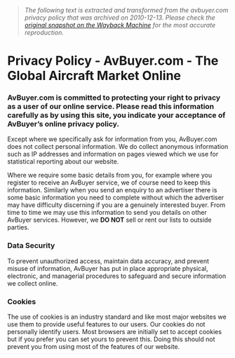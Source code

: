 > *The following text is extracted and transformed from the avbuyer.com privacy policy that was archived on 2010-12-13. Please check the [original snapshot on the Wayback Machine](https://web.archive.org/web/20101213163414id_/http%3A//avbuyer.com/privacy) for the most accurate reproduction.*

# Privacy Policy - AvBuyer.com - The Global Aircraft Market Online

### AvBuyer.com is committed to protecting your right to privacy as a user of our online service. Please read this information carefully as by using this site, you indicate your acceptance of AvBuyer’s online privacy policy. 

Except where we specifically ask for information from you, AvBuyer.com does not collect personal information. We do collect anonymous information such as IP addresses and information on pages viewed which we use for statistical reporting about our website. 

Where we require some basic details from you, for example where you register to receive an AvBuyer service, we of course need to keep this information. Similarly when you send an enquiry to an advertiser there is some basic information you need to complete without which the advertiser may have difficulty discerning if you are a genuinely interested buyer. From time to time we may use this information to send you details on other AvBuyer services. However, we **DO NOT** sell or rent our lists to outside parties.

### **Data Security**

To prevent unauthorized access, maintain data accuracy, and prevent misuse of information, AvBuyer has put in place appropriate physical, electronic, and managerial procedures to safeguard and secure information we collect online. 

### **Cookies**

The use of cookies is an industry standard and like most major websites we use them to provide useful features to our users. Our cookies do not personally identify users. Most browsers are initially set to accept cookies but if you prefer you can set yours to prevent this. Doing this should not prevent you from using most of the features of our website. 
